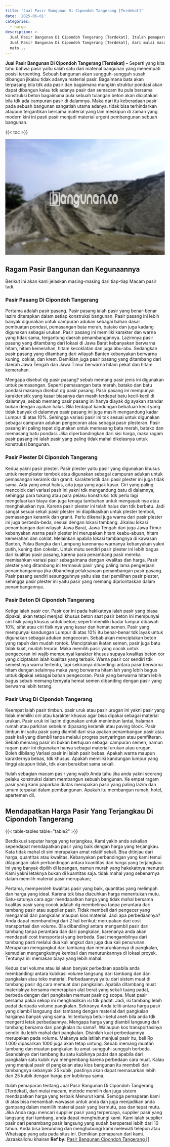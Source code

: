 ```yaml
---
title: 'Jual Pasir Bangunan Di Cipondoh Tangerang [Terdekat]'
date: '2025-06-01'
categories:
  - harga
description: >-
  Jual Pasir Bangunan Di Cipondoh Tangerang [Terdekat]. Itulah pemaparan tentang
  Jual Pasir Bangunan Di Cipondoh Tangerang [Terdekat], dari mulai macam,
  meto...
---
```


**Jual Pasir Bangunan Di Cipondoh Tangerang \[Terdekat\]** – Seperti yang kita tahu bahwa pasir yaitu salah satu dari material bangunan yang menempati posisi terpenting. Sebuah bangunan akan sungguh-sungguh susah dibangun jikalau tidak adanya material pasir. Bagaimana bata akan terpasang bila tdk ada pasir dan bagaimana mungkin struktur pondasi akan dapat dibangun kalau tdk adanya pasir dan semacam itu pula bersama konstruksi beton bagaimana pula sebuah tulangan beton akan diciptakan bila tdk ada campuran pasir di dalamnya. Maka dari itu keberadaan pasir pada sebuah bangunan sangatlah utama adanya. tidak bisa terhindarkan ataupun tergantikan bersama material yang lain meskipun di zaman yang modern kini ini pasti pasir menjadi material urgent pembangunan sebuah bangunan.

{{< toc >}}

![Jual Pasir Bangunan Di Cipondoh Tangerang [Terdekat]](/images/jual-pasir-bangunan-14.png)

## Ragam Pasir Bangunan dan Kegunaannya

Berikut ini akan kami jelaskan masing-masing dari tiap-tiap Macam pasir tadi.

### Pasir Pasang Di Cipondoh Tangerang

Pertama adalah pasir pasang. Pasir pasang ialah pasir yang benar-benar lazim diterapkan dalam setiap konstruksi bangunan. Pasir pasang ini lebih banyak digunakan untuk campuran adukan sebagai bahan dasar pembuatan pondasi, pemasangan bata merah, batako dan juga kadang digunakan sebagai urukan. Pasir pasang ini memiliki karakter dan warna yang tidak sama, tergantung daerah penambangannya. Lazimnya pasir pasang yang ditambang dari lokasi di Jawa Barat kebanyakan berwarna hitam, hitam kemerahan, hitam kecoklatan dan juga abu-abu. Sedangkan pasir pasang yang ditambang dari wilayah Banten kebanyakan berwarna kuning, coklat, dan krem. Demikian juga pasir pasang yang ditambang dari daerah Jawa Tengah dan Jawa Timur berwarna hitam pekat dan hitam kemerahan.

Mengapa disebut dg pasir pasang? sebab memang pasir jenis ini digunakan untuk pemasangan. Seperti pemasangan bata merah, batako dan batu pondasi makanya disebut dg pasir pasang. Pasir pasang ini mempunyai karakteristik yang kasar biasanya dan masih terdapat batu kecil-kecil di dalamnya, sebab memang pasir pasang ini hanya diayak dg ayakan standar bukan dengan ayakan halus. Bila terdapat kandungan bebatuan kecil yang tidak banyak di dalamnya pasir pasang ini juga masih mengandung kadar Lumpur di atas 10%. Sehingga variasi pasir ini tdk sesuai untuk digunakan sebagai campuran adukan pengecoran atau sebagai pasir plesteran. Pasir pasang ini paling tepat digunakan untuk memasang bata merah, batako dan memasang batu pondasi. Jika diperbandingkan dari sisi harga, maka ragam pasir pasang ini ialah pasir yang paling tidak mahal dikelasnya untuk konstruksi bangunan.

### Pasir Plester Di Cipondoh Tangerang

Kedua yakni pasir plester. Pasir plester yaitu pasir yang digunakan khusus untuk memplester tembok atau digunakan sebagai campuran adukan untuk pemasangan keramik dan granit. karakteristik dari pasir plester ini juga tidak sama. Ada yang amat halus, ada juga yang agak kasar. Ciri yang paling mencolok dari variasi pasir ini yakni tdk mengandung batu di dalamnya, sehingga para tukang atau para pelaku konstruksi tdk perlu lagi mengeluarkan biaya dan juga tenaga tambahan untuk mengayak nya atau menghaluskan nya. Karena pasir plester ini telah halus dan tdk berbatu. Jadi sangat sesuai sekali pasir plester ini diaplikasikan untuk plester tembok, pemasangan keramik dan granit. Perlu dikenal juga warna dari pasir plester ini juga berbeda-beda, sesuai dengan lokasi tambang. Jikalau lokasi penambangan dari wilayah Jawa Barat, Jawa Tengah dan juga Jawa Timur kebanyakan warna pasir plester ini merupakan hitam keabu-abuan, hitam kemerahan dan coklat. Melainkan apabila lokasi tambangnya di kawasan Banten, Pulau Bangka dan Lampung karenanya warnanya kebanyakan yakni putih, kuning dan cokelat. Untuk mutu sendiri pasir plester ini lebih bagus dari kualitas pasir pasang, karena para penambang pasir mereka memisahkan variasi pasir sebagaimana dengan kwalitas dan harga. Pasir plester yang ditambang ini termasuk pasir yang paling lama pengerjaan penambangannya jika dibandingi pelaksanaan penambangan pasir pasang. Pasir pasang sendiri sesungguhnya yaitu sisa dari pemilihan pasir plester, sehingga pasir plester ini yaitu pasir yang memang diprioritaskan dalam penambangannya.

### Pasir Beton Di Cipondoh Tangerang

Ketiga ialah pasir cor. Pasir cor ini pada hakikatnya ialah pasir yang biasa dipakai, akan tetapi menjadi khusus beton saat pasir beton ini mempunyai ciri fisik yang khusus untuk beton; seperti memiliki kadar lumpur dibawah 10%, sifat atau ciri fisik nya yang kasar dan hemat semen. Pasir yang mempunyai kandungan Lumpur di atas 10% itu benar-benar tdk layak untuk digunakan sebagai adukan pengecoran. Sebab akan menciptakan beton yang rapuh dan mudah rontok. Menciptakan ikatan semen, pasir juga batu tidak kuat, mudah terurai. Maka memilih pasir yang cocok untuk pengecoran ini wajib mempunyai karakter khusus supaya kwalitas beton cor yang diciptakan ialah kualitas yang terbaik. Warna pasir cor sendiri tdk semestinya warna tertentu, tapi sekiranya dibandingi antara pasir berwarna hitam dengan selainnya maka yang berwarna hitam lah yang lebih bagus untuk dipakai sebagai bahan pengecoran. Pasir yang berwarna hitam lebih bagus sebab memang ternyata hemat semen dibanding dengan pasir yang berwarna lebih terang.

### Pasir Urug Di Cipondoh Tangerang

Keempat ialah pasir timbun. pasir uruk atau pasir urugan ini yakni pasir yang tidak memiliki ciri atau karakter khusus agar bisa dipakai sebagai material urukan. Pasir uruk ini lazim digunakan untuk menimbun lantai, halaman rumah atau parkiran sebelum dipasang keramik atau paving block. Pasir timbun ini yaitu pasir yang diambil dari sisa ayakan penambangan pasir atau pasir kali yang diambil tanpa melalui progres penyaringan atau pemfilteran. Sebab memang pasir ini bukan bertujuan sebagai campuran semen, namun ragam pasir ini digunakan hanya sebagai material urukan atau urugan. Boleh dibilang Variasi pasir ini ialah pasir bebas. Apakah warna maupun karakternya bebas, tdk khusus. Apakah memiliki kandungan lumpur yang tinggi ataupun tidak, tdk akan berakibat sama sekali.

Itulah sebagian macam pasir yang wajib Anda tahu jika anda yakni seorang pelaku konstruksi dalam membangun sebuah bangunan. Ke empat ragam pasir yang kami paparkan diatas merupakan pasir yang paling lazim dan umum terpakai dalam pembangunan. Apakah itu membangun rumah, hotel, apartemen dll.

## Mendapatkan Harga Pasir Yang Terjangkau Di Cipondoh Tangerang

{{< table-tables table="table2" >}}

Berdiskusi seputar harga yang terjangkau, Kami yakin anda sekalian sependapat mendapatkan pasir yang baik dengan harga yang terjangkau. Kata tidak mahal di sini merupakan amat relatif sekali. Bisa ditinjau dari harga, quantitas atau kwalitas. Kebanyakan perbandingan yang kami temui dilapangan ialah perbandingan antara kuantitas dan harga yang terjangkau. Ini yang banyak dipilih di lapangan, namun murah yang hakekatnya menurut Kami yakni letaknya bukan di kuantitas saja. tidak mahal yang sebenarnya dalam memilih material pasir merupakan;

Pertama, memperoleh kwalitas pasir yang baik, quantitas yang melimpah dan harga yang ideal. Karena tdk bisa diacuhkan harga menentukan mutu. Satu-satunya cara agar mendapatkan harga yang tidak mahal bersama kualitas pasir yang cocok adalah dg membelinya tanpa perantara dari tambang pasir atau supplier pasir. Tidak membeli dari pengecer yang mengambil dari pangkalan maupun kios material. Jadi apa perbedaannya? Anda dapat membandingi dari 2 hal berikut; merupakan dari cost transportasi dan volume. Bila dibandingi antara mengambil pasir dari tambang tanpa perantara dan dari pangkalan, karenanya anda akan mendapati cost transportasi yang berbeda. Saat mengambilnya dari tambang pasti melalui dua kali angkut dan juga dua kali penurunan. Merupakan mengangkut dari tambang dan menurunkannya di pangkalan, kemudian mengangkutnya kembali dan menurunkannya di lokasi proyek. Tentunya ini memakan biaya yang lebih mahal.

Kedua dari volume atau isi akan banyak perbedaan apabila anda membandingi antara kubikasi volume langsung dari tambang dan dari pangkalan atau toko material. Perbedaannya yaitu dari sistem muat di tambang pasir dg cara memuat dari pangkalan. Apabila ditambang muat materialnya bersama menerapkan alat berat yang sekali tuang padat, berbeda dengan dari pangkalan memuat pasir dg scope. Muat pasir bersama pakai sekop ini menghasilkan isi tdk padat. Jadi, isi tambang lebih padat daripada volume pangkalan. Sekiranya Anda teliti antara harga pasir yang diambil langsung dari tambang dengan material dari pangkalan harganya banyak yang sama. Ini tentunya betul-betul aneh bila anda tdk mengerti letak perbedaannya. Mengapa harga yang diambil langsung dari tambang bersama dari pangkalan itu sama?. Walaupun kos transportasinya sendiri itu lebih mahal dari pangkalan. Disinilah kuci perbedaannya merupakan pada volume. Makanya ada istilah menjual pasir itu, beli Rp 1.000 dipasarkan 1000 juga akan tetap untung. Sebab memang muatan tambang dan muatan pangkalan itu amat-sungguh-sungguh berbeda. Seandainya dari tambang itu satu kubiknya padat dan apabila dari pangkalan satu kubik nya mengembang karena perbedaan cara muat. Kalau yang menjual pasir di pangkalan atau kios bangunan itu membeli dari tambangnya sebanyak 25 kubik, pastinya akan dapat memasarkan lebih dari 25 kubik dengan harga per kubiknya sama.

Itulah pemaparan tentang Jual Pasir Bangunan Di Cipondoh Tangerang \[Terdekat\], dari mulai macam, metode memilih dan juga sistem mendapatkan harga yang terbaik Menurut kami. Semoga pemaparan kami di atas bisa menambah wawasan untuk anda dan juga menjadikan anda gampang dalam memilih material pasir yang bermutu, pas dan tepat mutu. Jika Anda ragu mencari supplier pasir yang terpercaya, supplier pasir yang langsung dari tambang, anda dapat menghubungi kami. Kami ialah supplier pasir dari penambang pasir langsung yang sudah beroperasi lebih dari 10 tahun. Anda bisa berunding dan menghubungi kami melewati telepon atau Whatsapp yang ada pada situs ini. Demikian pemaparan dari kami. Jazaakallohu khairan
**Ref by:** [Pasir Bangunan Cipondoh Tangerang []](https://id.wikipedia.org/wiki/Pasir)
